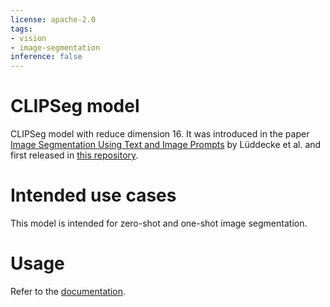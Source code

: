 ```yaml
---
license: apache-2.0
tags:
- vision
- image-segmentation
inference: false
---
```


# CLIPSeg model 

CLIPSeg model with reduce dimension 16. It was introduced in the paper [Image Segmentation Using Text and Image Prompts](https://arxiv.org/abs/2112.10003) by Lüddecke et al. and first released in [this repository](https://github.com/timojl/clipseg). 

# Intended use cases

This model is intended for zero-shot and one-shot image segmentation.

# Usage

Refer to the [documentation](https://huggingface.co/docs/transformers/main/en/model_doc/clipseg).